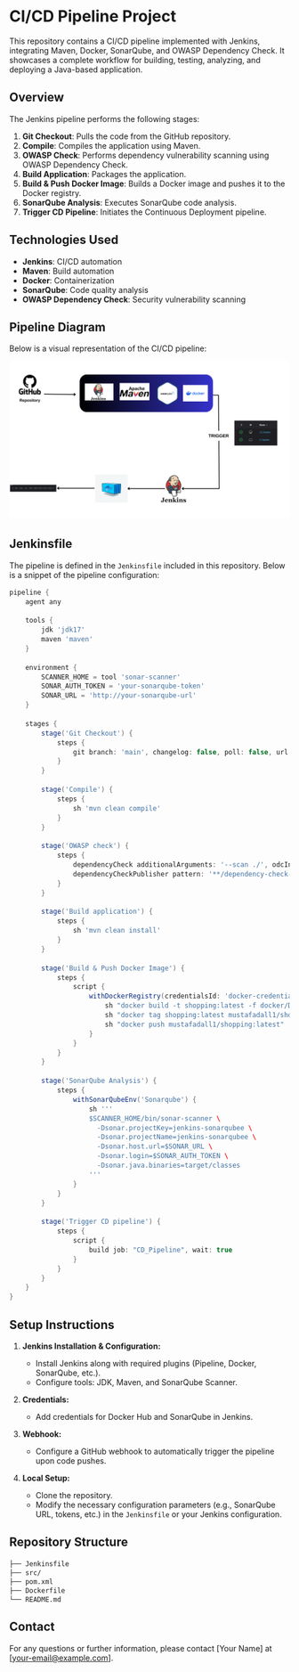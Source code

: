 # CI/CD Pipeline Project

This repository contains a CI/CD pipeline implemented with Jenkins, integrating Maven, Docker, SonarQube, and OWASP Dependency Check. It showcases a complete workflow for building, testing, analyzing, and deploying a Java-based application.

## Overview

The Jenkins pipeline performs the following stages:
1. **Git Checkout**: Pulls the code from the GitHub repository.
2. **Compile**: Compiles the application using Maven.
3. **OWASP Check**: Performs dependency vulnerability scanning using OWASP Dependency Check.
4. **Build Application**: Packages the application.
5. **Build & Push Docker Image**: Builds a Docker image and pushes it to the Docker registry.
6. **SonarQube Analysis**: Executes SonarQube code analysis.
7. **Trigger CD Pipeline**: Initiates the Continuous Deployment pipeline.

## Technologies Used
- **Jenkins**: CI/CD automation
- **Maven**: Build automation
- **Docker**: Containerization
- **SonarQube**: Code quality analysis
- **OWASP Dependency Check**: Security vulnerability scanning

## Pipeline Diagram

Below is a visual representation of the CI/CD pipeline:

![Pipeline Diagram](images/project_look.png)

## Jenkinsfile

The pipeline is defined in the `Jenkinsfile` included in this repository. Below is a snippet of the pipeline configuration:

```groovy
pipeline {
    agent any

    tools {
        jdk 'jdk17'
        maven 'maven'
    }

    environment {
        SCANNER_HOME = tool 'sonar-scanner'
        SONAR_AUTH_TOKEN = 'your-sonarqube-token'
        SONAR_URL = 'http://your-sonarqube-url'
    }

    stages {
        stage('Git Checkout') {
            steps {
                git branch: 'main', changelog: false, poll: false, url: 'https://github.com/deepnix1/example-dockerfile.git'
            }
        }

        stage('Compile') {
            steps {
                sh 'mvn clean compile'
            }
        }

        stage('OWASP check') {
            steps {
                dependencyCheck additionalArguments: '--scan ./', odcInstallation: 'DP'
                dependencyCheckPublisher pattern: '**/dependency-check-report.xml'
            }
        }

        stage('Build application') {
            steps {
                sh 'mvn clean install'
            }
        }

        stage('Build & Push Docker Image') {
            steps {
                script {
                    withDockerRegistry(credentialsId: 'docker-credentials-id') {
                        sh "docker build -t shopping:latest -f docker/Dockerfile ."
                        sh "docker tag shopping:latest mustafadall1/shopping:latest"
                        sh "docker push mustafadall1/shopping:latest"
                    }
                }
            }
        }

        stage('SonarQube Analysis') {
            steps {
                withSonarQubeEnv('Sonarqube') {
                    sh '''
                    $SCANNER_HOME/bin/sonar-scanner \
                      -Dsonar.projectKey=jenkins-sonarqubee \
                      -Dsonar.projectName=jenkins-sonarqubee \
                      -Dsonar.host.url=$SONAR_URL \
                      -Dsonar.login=$SONAR_AUTH_TOKEN \
                      -Dsonar.java.binaries=target/classes
                    '''
                }
            }
        }

        stage('Trigger CD pipeline') {
            steps {
                script {
                    build job: "CD_Pipeline", wait: true
                }
            }
        }
    }
}
```

## Setup Instructions

1. **Jenkins Installation & Configuration:**
   - Install Jenkins along with required plugins (Pipeline, Docker, SonarQube, etc.).
   - Configure tools: JDK, Maven, and SonarQube Scanner.

2. **Credentials:**
   - Add credentials for Docker Hub and SonarQube in Jenkins.

3. **Webhook:**
   - Configure a GitHub webhook to automatically trigger the pipeline upon code pushes.

4. **Local Setup:**
   - Clone the repository.
   - Modify the necessary configuration parameters (e.g., SonarQube URL, tokens, etc.) in the `Jenkinsfile` or your Jenkins configuration.

## Repository Structure

```
├── Jenkinsfile
├── src/
├── pom.xml
├── Dockerfile
└── README.md
```

## Contact

For any questions or further information, please contact [Your Name] at [your-email@example.com].
